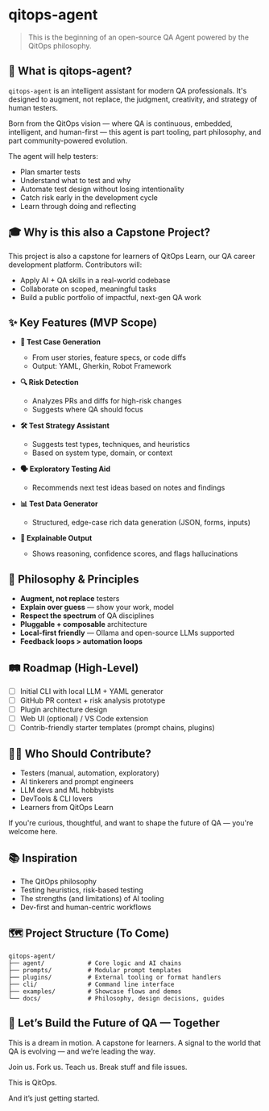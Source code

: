 # qitops-agent

> This is the beginning of an open-source QA Agent powered by the QitOps philosophy.

## 🌟 What is qitops-agent?

`qitops-agent` is an intelligent assistant for modern QA professionals. It's designed to augment, not replace, the judgment, creativity, and strategy of human testers.

Born from the QitOps vision — where QA is continuous, embedded, intelligent, and human-first — this agent is part tooling, part philosophy, and part community-powered evolution.

The agent will help testers:
- Plan smarter tests
- Understand what to test and why
- Automate test design without losing intentionality
- Catch risk early in the development cycle
- Learn through doing and reflecting

## 🎓 Why is this also a Capstone Project?

This project is also a capstone for learners of QitOps Learn, our QA career development platform. Contributors will:
- Apply AI + QA skills in a real-world codebase
- Collaborate on scoped, meaningful tasks
- Build a public portfolio of impactful, next-gen QA work

## ✨ Key Features (MVP Scope)

- **🧠 Test Case Generation**
  - From user stories, feature specs, or code diffs
  - Output: YAML, Gherkin, Robot Framework

- **🔍 Risk Detection**
  - Analyzes PRs and diffs for high-risk changes
  - Suggests where QA should focus

- **🛠️ Test Strategy Assistant**
  - Suggests test types, techniques, and heuristics
  - Based on system type, domain, or context

- **🗣️ Exploratory Testing Aid**
  - Recommends next test ideas based on notes and findings

- **📊 Test Data Generator**
  - Structured, edge-case rich data generation (JSON, forms, inputs)

- **💬 Explainable Output**
  - Shows reasoning, confidence scores, and flags hallucinations

## 🤝 Philosophy & Principles

- **Augment, not replace** testers
- **Explain over guess** — show your work, model
- **Respect the spectrum** of QA disciplines
- **Pluggable + composable** architecture
- **Local-first friendly** — Ollama and open-source LLMs supported
- **Feedback loops > automation loops**

## 🛤️ Roadmap (High-Level)

- [ ] Initial CLI with local LLM + YAML generator
- [ ] GitHub PR context + risk analysis prototype
- [ ] Plugin architecture design
- [ ] Web UI (optional) / VS Code extension
- [ ] Contrib-friendly starter templates (prompt chains, plugins)

## 🧑‍🎓 Who Should Contribute?

- Testers (manual, automation, exploratory)
- AI tinkerers and prompt engineers
- LLM devs and ML hobbyists
- DevTools & CLI lovers
- Learners from QitOps Learn

If you're curious, thoughtful, and want to shape the future of QA — you're welcome here.

## 📚 Inspiration

- The QitOps philosophy
- Testing heuristics, risk-based testing
- The strengths (and limitations) of AI tooling
- Dev-first and human-centric workflows

## 🗺️ Project Structure (To Come)

```
qitops-agent/
├── agent/            # Core logic and AI chains
├── prompts/          # Modular prompt templates
├── plugins/          # External tooling or format handlers
├── cli/              # Command line interface
├── examples/         # Showcase flows and demos
└── docs/             # Philosophy, design decisions, guides
```

## 🙌 Let’s Build the Future of QA — Together

This is a dream in motion. A capstone for learners. A signal to the world that QA is evolving — and we’re leading the way.

Join us. Fork us. Teach us. Break stuff and file issues.

This is QitOps.

And it’s just getting started.
